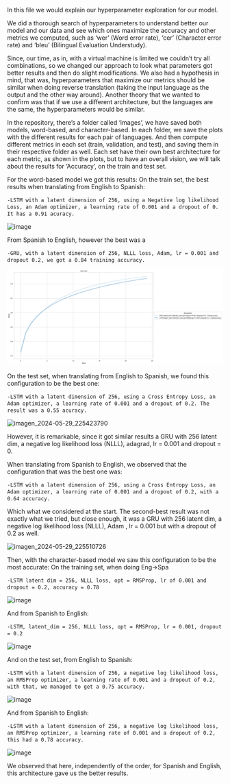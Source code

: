 In this file we would explain our hyperparameter exploration for our model.

We did a thorough search of hyperparameters to understand better our model and our data and see which ones maximize the accuracy and other metrics we computed, such as ‘wer’ 
(Word error rate), ‘cer’ (Character error rate) and ‘bleu’ (Bilingual Evaluation Understudy). 

Since, our time, as in, with a virtual machine is limited we couldn’t try all combinations, so we changed our approach to look what parameters got better results and then do slight modifications. We also had a hypothesis in mind, that was, hyperparameters that maximize our metrics should be similar when doing reverse translation (taking the input language as the output and the other way around). Another theory that we wanted to confirm was that if we use a different architecture, but the languages are the same, the hyperparameters would be similar.

In the repository, there’s a folder called ‘images’, we have saved both models, word-based, and character-based. In each folder, we save the plots with the different results for each pair of languages. And then compute different metrics in each set (train, validation, and test), and saving them in their respective folder as well. Each set have their own best architecture for each metric, as shown in the plots, but to have an overall vision, we will talk about the results for ‘Accuracy’, on the train and test set.

For the word-based model we got this results:
On the train set, the best results when translating from English to Spanish: 

	-LSTM with a latent dimension of 256, using a Negative log likelihood Loss, an Adam optimizer, a learning rate of 0.001 and a dropout of 0. It has a 0.91 acuracy. 

 ![image](https://github.com/DCC-UAB/deep-learning-project-2024-ai_nndl_group_05/assets/93304682/f1a642b2-897b-4087-ac46-697c0ca00741)

From Spanish to English, however the best was a 

 	-GRU, with a latent dimension of 256, NLLL loss, Adam, lr = 0.001 and dropout 0.2, we got a 0.84 training accuracy.
![image](https://github.com/DCC-UAB/deep-learning-project-2024-ai_nndl_group_05/blob/main/images/words/spa-eng/train/train_acc.png?raw=true)

On the test set, when translating from English to Spanish, we found this configuration to be the best one:		

	-LSTM with a latent dimension of 256, using a Cross Entropy Loss, an Adam optimizer, a learning rate of 0.001 and a dropout of 0.2. The result was a 0.55 acuracy. 

![imagen_2024-05-29_225423790](https://github.com/DCC-UAB/deep-learning-project-2024-ai_nndl_group_05/assets/93304682/5d7b24d1-5d17-4276-8edf-b45bf4b8404c)

However, it is remarkable, since it got similar results a GRU with 256 latent dim, a negative log likelihood loss (NLLL), adagrad, lr = 0.001 and dropout = 0.

When translating from Spanish to English, we observed that the configuration that was the best one was:

	-LSTM with a latent dimension of 256, using a Cross Entropy Loss, an Adam optimizer, a learning rate of 0.001 and a dropout of 0.2, with a 0.64 accuracy.

Which what we considered at the start. The second-best result was not exactly what we tried, but close enough, it was a GRU with 256 latent dim, a negative log likelihood loss (NLLL), Adam , lr = 0.001 but with a dropout of 0.2 as well.

![imagen_2024-05-29_225510726](https://github.com/DCC-UAB/deep-learning-project-2024-ai_nndl_group_05/assets/93304682/ad51c1eb-c69c-4edd-9d3b-314f06b377ea)



Then, with the character-based model we saw this configuration to be the most accurate:
On the training set, when doing Eng->Spa

	-LSTM latent dim = 256, NLLL loss, opt = RMSProp, lr of 0.001 and dropout = 0.2, accuracy = 0.78

![image](https://github.com/DCC-UAB/deep-learning-project-2024-ai_nndl_group_05/assets/93304682/1b01f293-8be5-4955-b734-a3f0435be31a)

And from Spanish to English:

	-LSTM, latent_dim = 256, NLLL loss, opt = RMSProp, lr = 0.001, dropout = 0.2

![image](https://github.com/DCC-UAB/deep-learning-project-2024-ai_nndl_group_05/assets/93304682/f655ebdd-0774-4222-a87c-25182dc0c9af)




And on the test set, from English to Spanish: 

	-LSTM with a latent dimension of 256, a negative log likelihood loss, an RMSProp optimizer, a learning rate of 0.001 and a dropout of 0.2, with that, we managed to get a 0.75 accuracy.

 ![image](https://github.com/DCC-UAB/deep-learning-project-2024-ai_nndl_group_05/assets/93304682/e0779305-5e85-43f7-be84-8f43b1041383)


And from Spanish to English:

	-LSTM with a latent dimension of 256, a negative log likelihood loss, an RMSProp optimizer, a learning rate of 0.001 and a dropout of 0.2, this had a 0.78 accuracy.

 ![image](https://github.com/DCC-UAB/deep-learning-project-2024-ai_nndl_group_05/assets/93304682/ad05787b-18d9-4859-ba78-630d7881f98c)


We observed that here, independently of the order, for Spanish and English, this architecture gave us the better results. 
	
